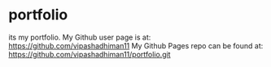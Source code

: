 # portfolio
its my portfolio.
My Github user page is at:
https://github.com/vipashadhiman11
My Github Pages repo can be found at: 
https://github.com/vipashadhiman11/portfolio.git
